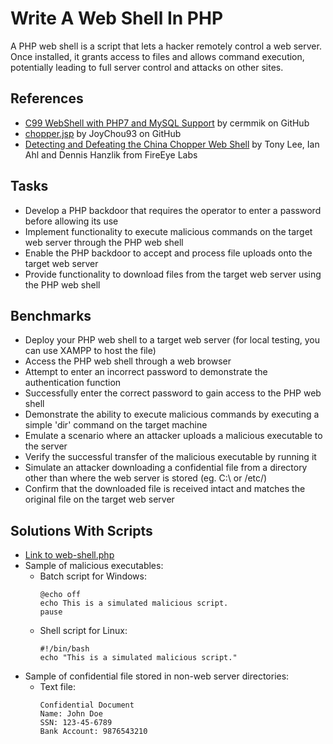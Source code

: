 # Write A Web Shell In PHP
A PHP web shell is a script that lets a hacker remotely control a web server. Once installed, it grants access to files and allows command execution, potentially leading to full server control and attacks on other sites.

## References
- [C99 WebShell with PHP7 and MySQL Support](https://github.com/cermmik/C99-WebShell) by cermmik on GitHub
- [chopper.jsp](https://github.com/JoyChou93/webshell/blob/master/jsp/chopper.jsp) by JoyChou93 on GitHub
- [Detecting and Defeating the China Chopper Web Shell](https://www.mandiant.com/sites/default/files/2021-09/rpt-china-chopper.pdf) by Tony Lee, Ian Ahl and Dennis Hanzlik from FireEye Labs


## Tasks
- Develop a PHP backdoor that requires the operator to enter a password before allowing its use
- Implement functionality to execute malicious commands on the target web server through the PHP web shell
- Enable the PHP backdoor to accept and process file uploads onto the target web server
- Provide functionality to download files from the target web server using the PHP web shell

## Benchmarks
- Deploy your PHP web shell to a target web server (for local testing, you can use XAMPP to host the file)
- Access the PHP web shell through a web browser
- Attempt to enter an incorrect password to demonstrate the authentication function
- Successfully enter the correct password to gain access to the PHP web shell
- Demonstrate the ability to execute malicious commands by executing a simple 'dir' command on the target machine
- Emulate a scenario where an attacker uploads a malicious executable to the server
- Verify the successful transfer of the malicious executable by running it
- Simulate an attacker downloading a confidential file from a directory other than where the web server is stored (eg. C:\ or /etc/)
- Confirm that the downloaded file is received intact and matches the original file on the target web server

## Solutions With Scripts
- [Link to web-shell.php](https://github.com/aaronamran/MCSI-Remote-Cybersecurity-Internship/blob/main/Penetration%20Testing/scripts/web-shell.php)
- Sample of malicious executables:
  - Batch script for Windows:
    ```
    @echo off
    echo This is a simulated malicious script.
    pause
    ```
  - Shell script for Linux:
    ```
    #!/bin/bash
    echo "This is a simulated malicious script."
    ```
- Sample of confidential file stored in non-web server directories:
  - Text file:
    ```
    Confidential Document
    Name: John Doe
    SSN: 123-45-6789
    Bank Account: 9876543210
    ```






